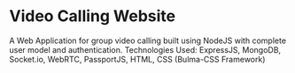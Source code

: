 <h1>Video Calling Website</h1>
<p>A Web Application for group video calling built using NodeJS with complete user model and authentication.
Technologies Used: ExpressJS, MongoDB, Socket.io, WebRTC, PassportJS, HTML, CSS (Bulma-CSS Framework)</p>
